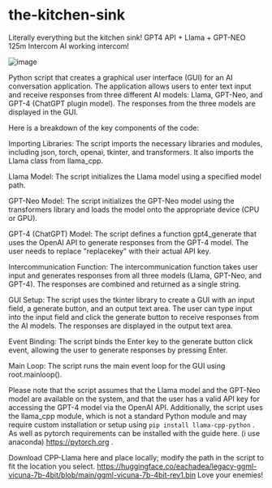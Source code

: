 # the-kitchen-sink
Literally everything but the kitchen sink! GPT4 API + Llama + GPT-NEO 125m Intercom AI
working intercom!

![image](https://user-images.githubusercontent.com/34530588/235335021-40db1616-f9a5-4bcc-b2b0-00f9e794d3b9.png)


 Python script that creates a graphical user interface (GUI) for an AI conversation application. The application allows users to enter text input and receive responses from three different AI models: Llama, GPT-Neo, and GPT-4 (ChatGPT plugin model). The responses from the three models are displayed in the GUI.

Here is a breakdown of the key components of the code:

Importing Libraries: The script imports the necessary libraries and modules, including json, torch, openai, tkinter, and transformers. It also imports the Llama class from llama_cpp.

Llama Model: The script initializes the Llama model using a specified model path.

GPT-Neo Model: The script initializes the GPT-Neo model using the transformers library and loads the model onto the appropriate device (CPU or GPU).

GPT-4 (ChatGPT) Model: The script defines a function gpt4_generate that uses the OpenAI API to generate responses from the GPT-4 model. The user needs to replace "replacekey" with their actual API key.

Intercommunication Function: The intercommunication function takes user input and generates responses from all three models (Llama, GPT-Neo, and GPT-4). The responses are combined and returned as a single string.

GUI Setup: The script uses the tkinter library to create a GUI with an input field, a generate button, and an output text area. The user can type input into the input field and click the generate button to receive responses from the AI models. The responses are displayed in the output text area.

Event Binding: The script binds the Enter key to the generate button click event, allowing the user to generate responses by pressing Enter.

Main Loop: The script runs the main event loop for the GUI using root.mainloop().

Please note that the script assumes that the Llama model and the GPT-Neo model are available on the system, and that the user has a valid API key for accessing the GPT-4 model via the OpenAI API. Additionally, the script uses the llama_cpp module, which is not a standard Python module and may require custom installation or setup using `pip install llama-cpp-python` . As well as pytorch requirements can be installed with the guide here. (i use anaconda) https://pytorch.org .

Download CPP-Llama here and place locally; modify the path in the script to fit the location you select. https://huggingface.co/eachadea/legacy-ggml-vicuna-7b-4bit/blob/main/ggml-vicuna-7b-4bit-rev1.bin
Love your enemies! 
